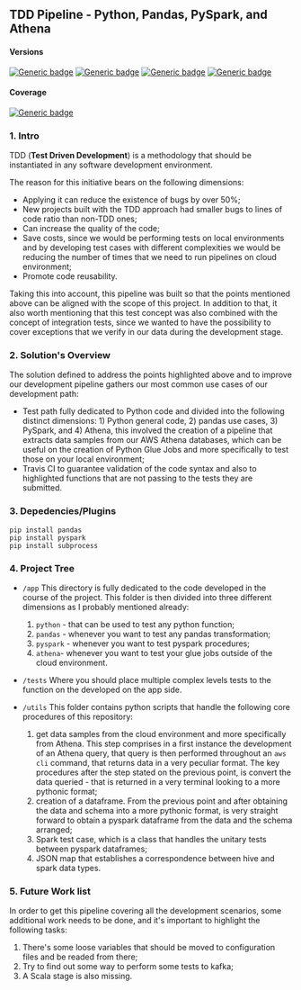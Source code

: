 ## **TDD Pipeline - Python, Pandas, PySpark, and Athena**

#### **Versions**
[![Generic badge](https://img.shields.io/badge/python-3.8-blue)](https://shields.io/)
[![Generic badge](https://img.shields.io/badge/pyspark-3.1.2-blue)](https://shields.io/)
[![Generic badge](https://img.shields.io/badge/pandas-1.2.4-blue)](https://shields.io/)
[![Generic badge](https://img.shields.io/badge/subprocess-0.0.8-blue)](https://shields.io/)
#### **Coverage**
[![Generic badge](https://img.shields.io/badge/macOS-passing-brightgreen)](https://shields.io/)

### **1. Intro**
TDD (__Test Driven Development__) is a methodology that should be instantiated in any software development environment. 

The reason for this initiative bears on the following dimensions:

- Applying it can reduce the existence of bugs by over 50%; 
- New projects built with the TDD approach had smaller bugs to lines of code ratio than non-TDD ones;
- Can increase the quality of the code;
- Save costs, since we would be performing tests on local environments and by developing test cases with different complexities we would be reducing the number of times that we need to run pipelines on cloud environment;
- Promote code reusability.

Taking this into account, this pipeline was built so that the points mentioned above can be aligned with the scope of this project. In addition to that, it also worth mentioning that this test concept was also combined with the concept of integration tests, since we wanted to have the possibility to cover exceptions that we verify in our data during the development stage.
### **2. Solution's Overview**
The solution defined to address the points highlighted above and to improve our development pipeline gathers our most common use cases of our development path:
- Test path fully dedicated to Python code and divided into the following distinct dimensions: 1) Python general code, 2) pandas use cases, 3) PySpark, and 4) Athena, this involved the creation of a pipeline that extracts data samples from our AWS Athena databases, which can be useful on the creation of Python Glue Jobs and more specifically to test those on your local environment;
- Travis CI to guarantee validation of the code syntax and also to highlighted functions that are not passing to the tests they are submitted.  

### **3. Depedencies/Plugins**
```
pip install pandas
pip install pyspark
pip install subprocess
```

### **4. Project Tree**
- `/app`
This directory is fully dedicated to the code developed in the course of the project. This folder is then divided into three different dimensions as I probably mentioned already:

<ul>

1. `python` - that can be used to test any python function;
2. `pandas` - whenever you want to test any pandas transformation;
3. `pyspark` - whenever you want to test pyspark procedures;
4. `athena`- whenever you want to test your glue jobs outside of the cloud environment.

</ul>

- `/tests`
Where you should place multiple complex levels tests to the function on the developed on the app side.

- `/utils`
This folder contains python scripts that handle the following core procedures of this repository:

<ul>

1. get data samples from the cloud environment and more specifically from Athena. This step comprises in a first instance the development of an Athena query, that query is then performed throughout an `aws cli` command, that returns data in a very peculiar format. The key procedures after the step stated on the previous point, is convert the data queried - that is returned in a very terminal looking to a more pythonic format;
2. creation of a dataframe. From the previous point and after obtaining the data and schema into a more pythonic format, is very straight forward to obtain a pyspark dataframe from the data and the schema arranged;
3. Spark test case, which is a class that handles the unitary tests between pyspark dataframes;
4. JSON map that establishes a correspondence between hive and spark data types.
</ul>

### **5. Future Work list**

In order to get this pipeline covering all the development scenarios, some additional work needs to be done, and it's important to highlight the following tasks:

1. There's some loose variables that should be moved to configuration files and be readed from there;
2. Try to find out some way to perform some tests to kafka;
3. A Scala stage is also missing.